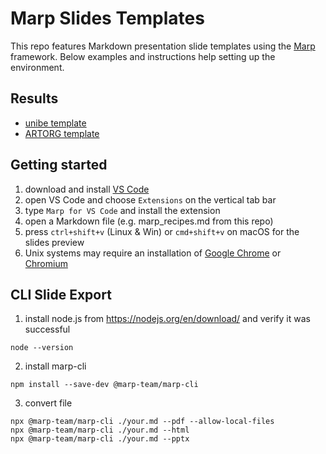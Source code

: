 Marp Slides Templates
=====================

This repo features Markdown presentation slide templates using the [Marp](https://marp.app/) framework. Below examples and instructions help setting up the environment.

Results
-------
- [unibe template](https://github.com/aimi-lab/marp_slides_template/blob/master/template_unibe.pdf)
- [ARTORG template](https://github.com/aimi-lab/marp_slides_template/blob/master/template_artorg.pdf)

Getting started
---------------
1. download and install [VS Code](https://code.visualstudio.com)
2. open VS Code and choose `Extensions` on the vertical tab bar
3. type `Marp for VS Code` and install the extension
4. open a Markdown file (e.g. marp_recipes.md from this repo)
5. press `ctrl+shift+v` (Linux & Win) or `cmd+shift+v` on macOS for the slides preview
6. Unix systems may require an installation of [Google Chrome](https://www.google.com/chrome/index.html) or [Chromium](https://www.chromium.org/)

CLI Slide Export
----------------

1. install node.js from https://nodejs.org/en/download/ and verify it was successful
```
node --version
```

2. install marp-cli
```
npm install --save-dev @marp-team/marp-cli
```

3. convert file
```
npx @marp-team/marp-cli ./your.md --pdf --allow-local-files
npx @marp-team/marp-cli ./your.md --html
npx @marp-team/marp-cli ./your.md --pptx
```